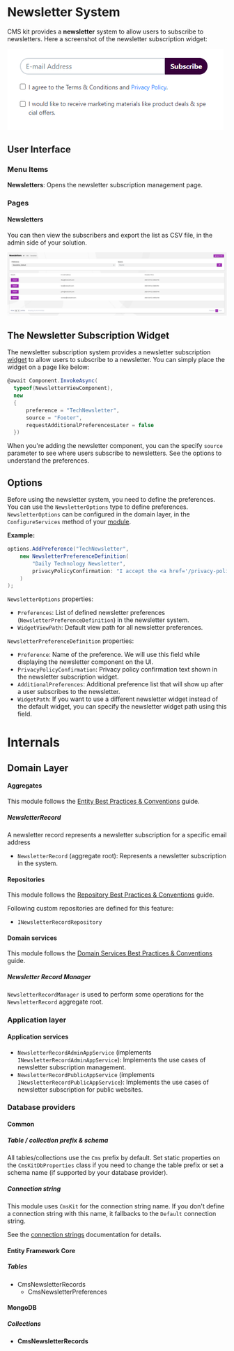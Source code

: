 # Newsletter System

CMS kit provides a **newsletter** system to allow users to subscribe to newsletters. Here a screenshot of the newsletter subscription widget:

![cmskit-module-newsletter-widget](../../images/cmskit-module-newsletter-widget.png)

## User Interface

### Menu Items

**Newsletters**: Opens the newsletter subscription management page.

### Pages

#### Newsletters

You can then view the subscribers and export the list as CSV file, in the admin side of your solution.

![newsletter-page](../../images/cmskit-module-newsletter-page.png)

## The Newsletter Subscription Widget

The newsletter subscription system provides a newsletter subscription [widget](https://docs.abp.io/en/abp/latest/UI/AspNetCore/Widgets) to allow users to subscribe to a newsletter. 
You can simply place the widget on a page like below: 

```csharp
@await Component.InvokeAsync(
  typeof(NewsletterViewComponent),
  new
  {
      preference = "TechNewsletter",
      source = "Footer",
      requestAdditionalPreferencesLater = false
  })
```

When you're adding the newsletter component, you can the specify `source` parameter to see where users subscribe to newsletters. See the options to understand the preferences.

## Options

Before using the newsletter system, you need to define the preferences. You can use the `NewsletterOptions` type to define preferences. `NewsletterOptions` can be configured in the domain layer, in the `ConfigureServices` method of your [module](https://docs.abp.io/en/abp/latest/Module-Development-Basics).

**Example:**

```csharp
options.AddPreference("TechNewsletter",
    new NewsletterPreferenceDefinition(
        "Daily Technology Newsletter",
        privacyPolicyConfirmation: "I accept the <a href='/privacy-policy'>Privacy Policy</a>.")
    )
);
```

`NewsletterOptions` properties:

- `Preferences`: List of defined newsletter preferences (`NewsletterPreferenceDefinition`) in the newsletter system.
- `WidgetViewPath`: Default view path for all newsletter preferences.

`NewsletterPreferenceDefinition` properties:

- `Preference`: Name of the preference. We will use this field while displaying the newsletter component on the UI.
- `PrivacyPolicyConfirmation`: Privacy policy confirmation text shown in the newsletter subscription widget.
- `AdditionalPreferences`: Additional preference list that will show up after a user subscribes to the newsletter.
- `WidgetPath`: If you want to use a different newsletter widget instead of the default widget, you can specify the newsletter widget path using this field.

# Internals

## Domain Layer

#### Aggregates

This module follows the [Entity Best Practices & Conventions](https://docs.abp.io/en/abp/latest/Best-Practices/Entities) guide.

##### NewsletterRecord

A newsletter record represents a newsletter subscription for a specific email address

- `NewsletterRecord` (aggregate root): Represents a newsletter subscription in the system.

#### Repositories

This module follows the [Repository Best Practices & Conventions](https://docs.abp.io/en/abp/latest/Best-Practices/Repositories) guide.

Following custom repositories are defined for this feature:

- `INewsletterRecordRepository`

#### Domain services

This module follows the [Domain Services Best Practices & Conventions](https://docs.abp.io/en/abp/latest/Best-Practices/Domain-Services) guide.

##### Newsletter Record Manager

`NewsletterRecordManager` is used to perform some operations for the `NewsletterRecord` aggregate root.

### Application layer

#### Application services

- `NewsletterRecordAdminAppService` (implements `INewsletterRecordAdminAppService`): Implements the use cases of newsletter subscription management.
- `NewsletterRecordPublicAppService` (implements `INewsletterRecordPublicAppService`): Implements the use cases of newsletter subscription for public websites.

### Database providers

#### Common

##### Table / collection prefix & schema

All tables/collections use the `Cms` prefix by default. Set static properties on the `CmsKitDbProperties` class if you need to change the table prefix or set a schema name (if supported by your database provider).

##### Connection string

This module uses `CmsKit` for the connection string name. If you don't define a connection string with this name, it fallbacks to the `Default` connection string.

See the [connection strings](https://docs.abp.io/en/abp/latest/Connection-Strings) documentation for details.

#### Entity Framework Core

##### Tables

- CmsNewsletterRecords
  - CmsNewsletterPreferences

#### MongoDB

##### Collections

- **CmsNewsletterRecords**
